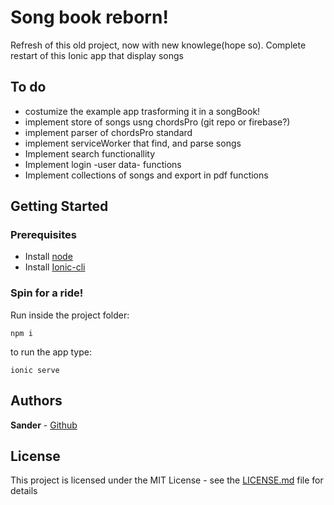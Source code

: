# Song book reborn!

Refresh of this old project, now with new knowlege(hope so).
Complete restart of this Ionic app that display songs

## To do

- costumize the example app trasforming it in a songBook!
- implement store of songs usng chordsPro (git repo or firebase?)
- implement parser of chordsPro standard
- implement serviceWorker that find, and parse songs
- Implement search functionallity
- Implement login -user data- functions
- Implement collections of songs and export in pdf functions


## Getting Started

### Prerequisites

- Install [node](https://nodejs.org/it/download/) 
- Install [Ionic-cli](https://ionicframework.com/docs/developing/starting) 

### Spin for a ride!
Run inside the project folder:
```
npm i
```

to run the app type:
```
ionic serve
```

## Authors

**Sander** - [Github](https://github.com/Sander972)

## License

This project is licensed under the MIT License - see the [LICENSE.md](LICENSE.md) file for details

